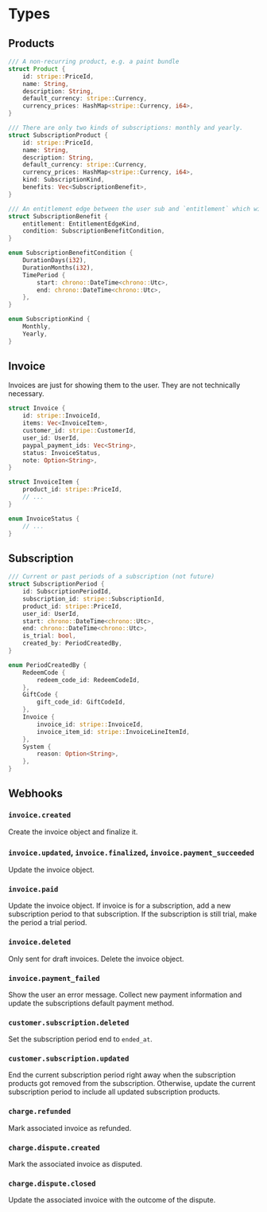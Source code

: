 # Types

## Products

```rs
/// A non-recurring product, e.g. a paint bundle
struct Product {
    id: stripe::PriceId,
    name: String,
    description: String,
    default_currency: stripe::Currency,
    currency_prices: HashMap<stripe::Currency, i64>,
}

/// There are only two kinds of subscriptions: monthly and yearly.
struct SubscriptionProduct {
    id: stripe::PriceId,
    name: String,
    description: String,
    default_currency: stripe::Currency,
    currency_prices: HashMap<stripe::Currency, i64>,
    kind: SubscriptionKind,
    benefits: Vec<SubscriptionBenefit>,
}

/// An entitlement edge between the user sub and `entitlement` which will be inserted after the duration `after` has passed.
struct SubscriptionBenefit {
    entitlement: EntitlementEdgeKind,
    condition: SubscriptionBenefitCondition,
}

enum SubscriptionBenefitCondition {
    DurationDays(i32),
    DurationMonths(i32),
    TimePeriod {
        start: chrono::DateTime<chrono::Utc>,
        end: chrono::DateTime<chrono::Utc>,
    },
}

enum SubscriptionKind {
    Monthly,
    Yearly,
}
```

## Invoice

Invoices are just for showing them to the user.
They are not technically necessary.

```rs
struct Invoice {
    id: stripe::InvoiceId,
    items: Vec<InvoiceItem>,
    customer_id: stripe::CustomerId,
    user_id: UserId,
    paypal_payment_ids: Vec<String>,
    status: InvoiceStatus,
    note: Option<String>,
}

struct InvoiceItem {
    product_id: stripe::PriceId,
    // ...
}

enum InvoiceStatus {
    // ...
}
```

## Subscription

```rs
/// Current or past periods of a subscription (not future)
struct SubscriptionPeriod {
    id: SubscriptionPeriodId,
    subscription_id: stripe::SubscriptionId,
    product_id: stripe::PriceId,
    user_id: UserId,
    start: chrono::DateTime<chrono::Utc>,
    end: chrono::DateTime<chrono::Utc>,
    is_trial: bool,
    created_by: PeriodCreatedBy,
}

enum PeriodCreatedBy {
    RedeemCode {
        redeem_code_id: RedeemCodeId,
    },
    GiftCode {
        gift_code_id: GiftCodeId,
    },
    Invoice {
        invoice_id: stripe::InvoiceId,
        invoice_item_id: stripe::InvoiceLineItemId,
    },
    System {
        reason: Option<String>,
    },
}
```

## Webhooks

### `invoice.created`

Create the invoice object and finalize it.

### `invoice.updated`, `invoice.finalized`, `invoice.payment_succeeded`

Update the invoice object.

### `invoice.paid`

Update the invoice object.
If invoice is for a subscription, add a new subscription period to that subscription.
If the subscription is still trial, make the period a trial period.

### `invoice.deleted`

Only sent for draft invoices.
Delete the invoice object.

### `invoice.payment_failed`

Show the user an error message.
Collect new payment information and update the subscriptions default payment method.

### `customer.subscription.deleted`

Set the subscription period end to `ended_at`.

### `customer.subscription.updated`

End the current subscription period right away when the subscription products got removed from the subscription.
Otherwise, update the current subscription period to include all updated subscription products.

### `charge.refunded`

Mark associated invoice as refunded.

### `charge.dispute.created`

Mark the associated invoice as disputed.

### `charge.dispute.closed`

Update the associated invoice with the outcome of the dispute.
